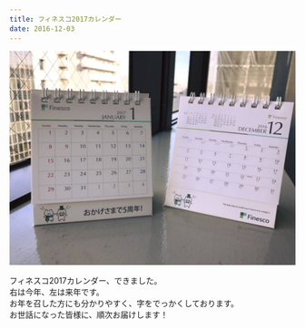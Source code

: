 ```yaml
---
title: フィネスコ2017カレンダー
date: 2016-12-03
---
```



![](/images/uploads/2017_orig.jpg)

フィネスコ2017カレンダー、できました。  
右は今年、左は来年です。  
お年を召した方にも分かりやすく、字をでっかくしております。  
お世話になった皆様に、順次お届けします！
